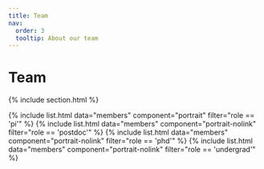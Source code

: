 ```yaml
---
title: Team
nav:
  order: 3
  tooltip: About our team
---
```


# Team

{% include section.html %}

{% include list.html data="members" component="portrait" filter="role == 'pi'" %}
{% include list.html data="members" component="portrait-nolink" filter="role == 'postdoc'" %}
{% include list.html data="members" component="portrait-nolink" filter="role == 'phd'" %}
{% include list.html data="members" component="portrait-nolink" filter="role == 'undergrad'" %}

